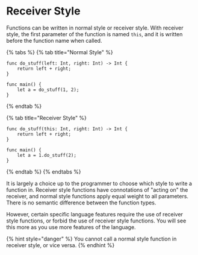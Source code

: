 # Receiver Style

Functions can be written in normal style or receiver style. With receiver style, the first parameter of the function is named `this`, and it is written before the function name when called.

{% tabs %}
{% tab title="Normal Style" %}
```text
func do_stuff(left: Int, right: Int) -> Int {
    return left + right;
}

func main() {
    let a = do_stuff(1, 2);
}
```
{% endtab %}

{% tab title="Receiver Style" %}
```
func do_stuff(this: Int, right: Int) -> Int {
    return left + right;
}

func main() {
    let a = 1.do_stuff(2);
}
```
{% endtab %}
{% endtabs %}

It is largely a choice up to the programmer to choose which style to write a function in. Receiver style functions have connotations of "acting on" the receiver, and normal style functions apply equal weight to all parameters. There is no semantic difference between the function types.

However, certain specific language features require the use of receiver style functions, or forbid the use of receiver style functions. You will see this more as you use more features of the language.

{% hint style="danger" %}
You cannot call a normal style function in receiver style, or vice versa.
{% endhint %}

